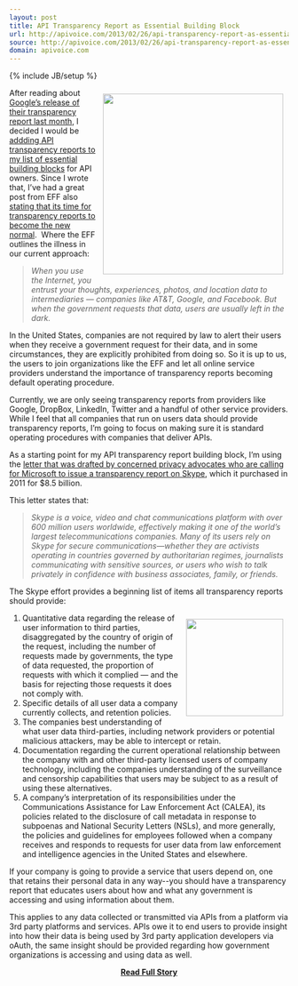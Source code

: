 ```yaml
---
layout: post
title: API Transparency Report as Essential Building Block
url: http://apivoice.com/2013/02/26/api-transparency-report-as-essential-building-block/
source: http://apivoice.com/2013/02/26/api-transparency-report-as-essential-building-block/
domain: apivoice.com
---
```

{% include JB/setup %}<p><p><img style="padding: 10px;" src="https://s3.amazonaws.com/kinlane-productions/api-evangelist/tag-cloud-transparency-report.jpg" alt="" width="325" align="right" /></p>
<p>After reading about <a href="http://googleblog.blogspot.com/2013/01/transparency-report-what-it-takes-for.html">Google&rsquo;s release of their transparency report last month</a>, I decided I would be <a href="http://apivoice.com/2013/01/23/making-transparency-reports-standard-operating-procedure/">addding API transparency reports to my list of essential building blocks</a> for API owners. Since I wrote that, I&rsquo;ve had a great post from EFF also <a href="https://www.eff.org/deeplinks/2013/01/its-time-transparency-reports-become-new-normal">stating that its time for transparency reports to become the new normal</a>. &nbsp;Where the EFF outlines the illness in our current approach:</p>
<blockquote><em>When you use the Internet, you entrust your thoughts, experiences, photos, and location data to intermediaries &mdash; companies like AT&amp;T, Google, and Facebook. But when the government requests that data, users are usually left in the dark.</em></blockquote>
<p>In the United States, companies are not required by law to alert their users when they receive a government request for their data, and in some circumstances, they are explicitly prohibited from doing so.   So it is up to us, the users to join organizations like the EFF and let all online service providers understand the importance of transparency reports becoming default operating procedure.</p>
<p>Currently, we are only seeing transparency reports from providers like Google, DropBox, LinkedIn, Twitter and a handful of other service providers.  While I feel that all companies that run on users data should provide transparency reports, I&rsquo;m going to focus on making sure it is standard operating procedures with companies that deliver APIs.</p>
<p>As a starting point for my API transparency report building block, I&rsquo;m using the <a href="http://www.skypeopenletter.com/">letter that was drafted by concerned privacy advocates who are calling for Microsoft to issue a transparency report on Skype</a>, which it purchased in 2011 for $8.5 billion.</p>
<p>This letter states that:</p>
<blockquote><em> Skype is a voice, video and chat communications platform with over 600 million users worldwide, effectively making it one of the world&rsquo;s largest telecommunications companies.   Many of its users rely on Skype for secure communications&mdash;whether they are activists operating in countries governed by authoritarian regimes, journalists communicating with sensitive sources, or users who wish to talk privately in confidence with business associates, family, or friends. </em></blockquote>
<p>The Skype effort provides a beginning list of items all transparency reports should provide:</p>
<p><a href="https://www.eff.org/" target="_blank"><img style="padding: 10px;" src="https://s3.amazonaws.com/kinlane-productions/api-evangelist/electronic-frontier-foundation/electronic-frontier-foundation-logo.gif" alt="" width="175" align="right" /></a></p>
<ol class="mainlist">
<li>Quantitative data regarding the release of user information to third parties, disaggregated by the country of origin of the request, including the number of requests made by governments, the type of data requested, the proportion of requests with which it complied &mdash; and the basis for rejecting those requests it does not comply with.</li>
<li>Specific details of all user data a company currently collects, and retention policies.</li>
<li>The companies best understanding of what user data third-parties, including network providers or potential malicious attackers, may be able to intercept or retain.</li>
<li>Documentation regarding the current operational relationship between the company with and other third-party licensed users of company technology, including the companies understanding of the surveillance and censorship capabilities that users may be subject to as a result of using these alternatives.</li>
<li>A company&rsquo;s interpretation of its responsibilities under the Communications Assistance for Law Enforcement Act (CALEA), its policies related to the disclosure of call metadata in response to subpoenas and National Security Letters (NSLs), and more generally, the policies and guidelines for employees followed when a company receives and responds to requests for user data from law enforcement and intelligence agencies in the United States and elsewhere.</li>
</ol>
<p>If your company is going to provide a service that users depend on, one that retains their personal data in any way--you should have a transparency report that educates users about how and what any government is accessing and using information about them.</p>
<p>This applies to any data collected or transmitted via APIs from a platform via 3rd party platforms and services.  APIs owe it to end users to provide insight into how their data is being used by 3rd party application developers via oAuth, the same insight should be provided regarding how government organizations is accessing and using data as well.</p></p>
<center><p><a href="http://apivoice.com/2013/02/26/api-transparency-report-as-essential-building-block/" style='padding:25px; font-sze:18px; font-weight: bold;'>Read Full Story</a></p></center>
